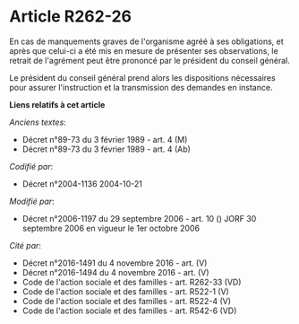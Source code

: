 # Article R262-26

En cas de manquements graves de l'organisme agréé à ses obligations, et après que celui-ci a été mis en mesure de présenter
ses observations, le retrait de l'agrément peut être prononcé par le président du conseil général.

Le président du conseil général prend alors les dispositions nécessaires pour assurer l'instruction et la transmission des
demandes en instance.

**Liens relatifs à cet article**

_Anciens textes_:

  - Décret n°89-73 du 3 février 1989 - art. 4 (M)
  - Décret n°89-73 du 3 février 1989 - art. 4 (Ab)

_Codifié par_:

  - Décret n°2004-1136 2004-10-21

_Modifié par_:

  - Décret n°2006-1197 du 29 septembre 2006 - art. 10 () JORF 30 septembre 2006 en vigueur le 1er octobre 2006

_Cité par_:

  - Décret n°2016-1491 du 4 novembre 2016 - art. (V)
  - Décret n°2016-1494 du 4 novembre 2016 - art. (V)
  - Code de l'action sociale et des familles - art. R262-33 (VD)
  - Code de l'action sociale et des familles - art. R522-1 (V)
  - Code de l'action sociale et des familles - art. R522-4 (V)
  - Code de l'action sociale et des familles - art. R542-6 (VD)
